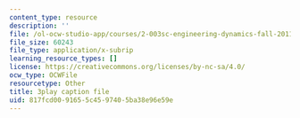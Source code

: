 ```yaml
---
content_type: resource
description: ''
file: /ol-ocw-studio-app/courses/2-003sc-engineering-dynamics-fall-2011/817fcd0091655c4597405ba38e96e59e_GUvoVvXwoOQ.vtt
file_size: 60243
file_type: application/x-subrip
learning_resource_types: []
license: https://creativecommons.org/licenses/by-nc-sa/4.0/
ocw_type: OCWFile
resourcetype: Other
title: 3play caption file
uid: 817fcd00-9165-5c45-9740-5ba38e96e59e
---
```

